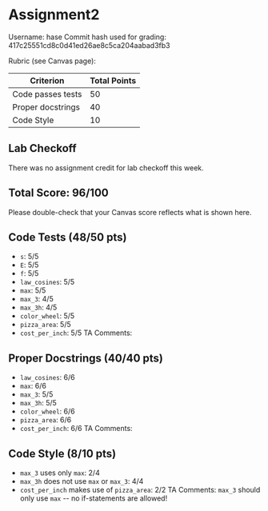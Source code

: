 # Assignment2

Username: hase
Commit hash used for grading: 417c25551cd8c0d41ed26ae8c5ca204aabad3fb3

Rubric (see Canvas page):

| Criterion           | Total Points |
| ------------------- | ------------ |
| Code passes tests   | 50           |
| Proper docstrings  | 40           |
| Code Style            | 10           |

## Lab Checkoff
There was no assignment credit for lab checkoff this week.

## Total Score: 96/100
Please double-check that your Canvas score reflects what is shown here.

## Code Tests (48/50 pts)
- `s`: 5/5
- `E`: 5/5
- `f`: 5/5
- `law_cosines`: 5/5
- `max`: 5/5
- `max_3`: 4/5
- `max_3h`: 4/5
- `color_wheel`: 5/5
- `pizza_area`: 5/5
- `cost_per_inch`: 5/5
TA Comments:


## Proper Docstrings (40/40 pts)
- `law_cosines`: 6/6
- `max`: 6/6
- `max_3`: 5/5
- `max_3h`: 5/5
- `color_wheel`: 6/6
- `pizza_area`: 6/6
- `cost_per_inch`: 6/6
TA Comments:


## Code Style (8/10 pts)
- `max_3` uses only `max`: 2/4
- `max_3h` does not use `max` or `max_3`: 4/4
- `cost_per_inch` makes use of `pizza_area`: 2/2
TA Comments: `max_3` should only use `max` -- no if-statements are allowed!


 
